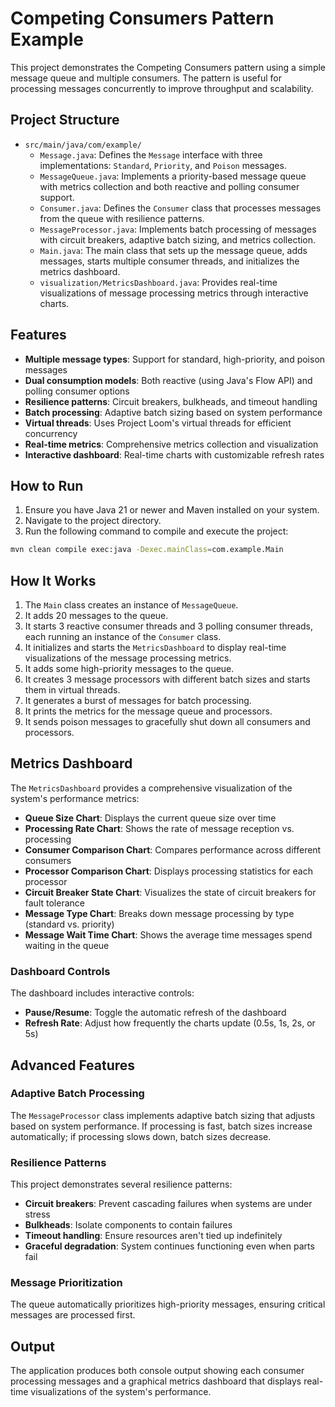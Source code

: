 # Competing Consumers Pattern Example

This project demonstrates the Competing Consumers pattern using a simple message queue and multiple consumers. The pattern is useful for processing messages concurrently to improve throughput and scalability.

## Project Structure

- `src/main/java/com/example/`
  - `Message.java`: Defines the `Message` interface with three implementations: `Standard`, `Priority`, and `Poison` messages.
  - `MessageQueue.java`: Implements a priority-based message queue with metrics collection and both reactive and polling consumer support.
  - `Consumer.java`: Defines the `Consumer` class that processes messages from the queue with resilience patterns.
  - `MessageProcessor.java`: Implements batch processing of messages with circuit breakers, adaptive batch sizing, and metrics collection.
  - `Main.java`: The main class that sets up the message queue, adds messages, starts multiple consumer threads, and initializes the metrics dashboard.
  - `visualization/MetricsDashboard.java`: Provides real-time visualizations of message processing metrics through interactive charts.

## Features

- **Multiple message types**: Support for standard, high-priority, and poison messages
- **Dual consumption models**: Both reactive (using Java's Flow API) and polling consumer options
- **Resilience patterns**: Circuit breakers, bulkheads, and timeout handling
- **Batch processing**: Adaptive batch sizing based on system performance
- **Virtual threads**: Uses Project Loom's virtual threads for efficient concurrency
- **Real-time metrics**: Comprehensive metrics collection and visualization
- **Interactive dashboard**: Real-time charts with customizable refresh rates

## How to Run

1. Ensure you have Java 21 or newer and Maven installed on your system.
2. Navigate to the project directory.
3. Run the following command to compile and execute the project:

```sh
mvn clean compile exec:java -Dexec.mainClass=com.example.Main
```

## How It Works

1. The `Main` class creates an instance of `MessageQueue`.
2. It adds 20 messages to the queue.
3. It starts 3 reactive consumer threads and 3 polling consumer threads, each running an instance of the `Consumer` class.
4. It initializes and starts the `MetricsDashboard` to display real-time visualizations of the message processing metrics.
5. It adds some high-priority messages to the queue.
6. It creates 3 message processors with different batch sizes and starts them in virtual threads.
7. It generates a burst of messages for batch processing.
8. It prints the metrics for the message queue and processors.
9. It sends poison messages to gracefully shut down all consumers and processors.

## Metrics Dashboard

The `MetricsDashboard` provides a comprehensive visualization of the system's performance metrics:

- **Queue Size Chart**: Displays the current queue size over time
- **Processing Rate Chart**: Shows the rate of message reception vs. processing
- **Consumer Comparison Chart**: Compares performance across different consumers
- **Processor Comparison Chart**: Displays processing statistics for each processor
- **Circuit Breaker State Chart**: Visualizes the state of circuit breakers for fault tolerance
- **Message Type Chart**: Breaks down message processing by type (standard vs. priority)
- **Message Wait Time Chart**: Shows the average time messages spend waiting in the queue

### Dashboard Controls

The dashboard includes interactive controls:
- **Pause/Resume**: Toggle the automatic refresh of the dashboard
- **Refresh Rate**: Adjust how frequently the charts update (0.5s, 1s, 2s, or 5s)

## Advanced Features

### Adaptive Batch Processing

The `MessageProcessor` class implements adaptive batch sizing that adjusts based on system performance. If processing is fast, batch sizes increase automatically; if processing slows down, batch sizes decrease.

### Resilience Patterns

This project demonstrates several resilience patterns:
- **Circuit breakers**: Prevent cascading failures when systems are under stress
- **Bulkheads**: Isolate components to contain failures
- **Timeout handling**: Ensure resources aren't tied up indefinitely
- **Graceful degradation**: System continues functioning even when parts fail

### Message Prioritization

The queue automatically prioritizes high-priority messages, ensuring critical messages are processed first.

## Output

The application produces both console output showing each consumer processing messages and a graphical metrics dashboard that displays real-time visualizations of the system's performance.
